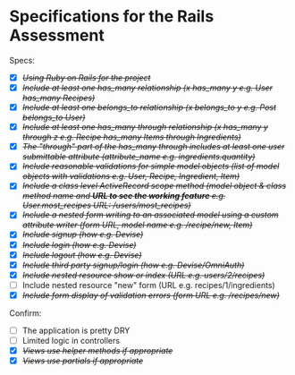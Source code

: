 # Specifications for the Rails Assessment

Specs:
- [X] ~~*Using Ruby on Rails for the project*~~
- [X] ~~*Include at least one has_many relationship (x has_many y e.g. User has_many Recipes)*~~
- [X] ~~*Include at least one belongs_to relationship (x belongs_to y e.g. Post belongs_to User)*~~
- [X] ~~*Include at least one has_many through relationship (x has_many y through z e.g. Recipe has_many Items through Ingredients)*~~
- [X] ~~*The "through" part of the has_many through includes at least one user submittable attribute (attribute_name e.g. ingredients.quantity)*~~
- [X] ~~*Include reasonable validations for simple model objects (list of model objects with validations e.g. User, Recipe, Ingredient, Item)*~~
- [X] ~~*Include a class level ActiveRecord scope method (model object & class method name and **URL to see the working feature** e.g. User.most_recipes URL: /users/most_recipes)*~~
- [X] ~~*Include a nested form writing to an associated model using a custom attribute writer (form URL, model name e.g. /recipe/new, Item)*~~
- [X] ~~*Include signup (how e.g. Devise)*~~
- [X] ~~*Include login (how e.g. Devise)*~~
- [X] ~~*Include logout (how e.g. Devise)*~~
- [X] ~~*Include third party signup/login (how e.g. Devise/OmniAuth)*~~
- [X] ~~*Include nested resource show or index (URL e.g. users/2/recipes)*~~
- [ ] Include nested resource "new" form (URL e.g. recipes/1/ingredients)
- [X] ~~*Include form display of validation errors (form URL e.g. /recipes/new)*~~

Confirm:
- [ ] The application is pretty DRY
- [ ] Limited logic in controllers
- [X] ~~*Views use helper methods if appropriate*~~
- [X] ~~*Views use partials if appropriate*~~